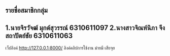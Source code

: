 รายชื่อสมาชิกกลุ่ม
-----------------------
1.นายจิรวัจฒ์ มุกด์สุวรรณ์ 6310611097
2.นางสาวจิณห์นิภา จึงสถาปัตย์ชัย 6310611063
-----------------------
เว็ปลิงค์
http://127.0.0.1:8000/
ลิงค์คลิปการใช้งาน
ม่ายมี เสียจุย